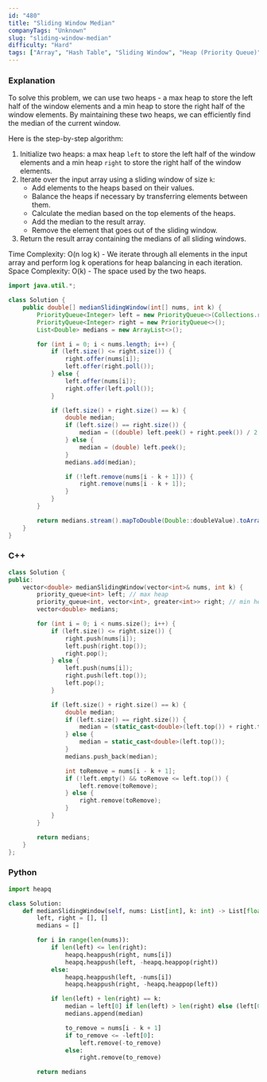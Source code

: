 ```yaml
---
id: "480"
title: "Sliding Window Median"
companyTags: "Unknown"
slug: "sliding-window-median"
difficulty: "Hard"
tags: ["Array", "Hash Table", "Sliding Window", "Heap (Priority Queue)"]
---
```


### Explanation
To solve this problem, we can use two heaps - a max heap to store the left half of the window elements and a min heap to store the right half of the window elements. By maintaining these two heaps, we can efficiently find the median of the current window.

Here is the step-by-step algorithm:
1. Initialize two heaps: a max heap `left` to store the left half of the window elements and a min heap `right` to store the right half of the window elements.
2. Iterate over the input array using a sliding window of size `k`:
   - Add elements to the heaps based on their values.
   - Balance the heaps if necessary by transferring elements between them.
   - Calculate the median based on the top elements of the heaps.
   - Add the median to the result array.
   - Remove the element that goes out of the sliding window.
3. Return the result array containing the medians of all sliding windows.

Time Complexity: O(n log k) - We iterate through all elements in the input array and perform log k operations for heap balancing in each iteration.
Space Complexity: O(k) - The space used by the two heaps.

```java
import java.util.*;

class Solution {
    public double[] medianSlidingWindow(int[] nums, int k) {
        PriorityQueue<Integer> left = new PriorityQueue<>(Collections.reverseOrder());
        PriorityQueue<Integer> right = new PriorityQueue<>();
        List<Double> medians = new ArrayList<>();

        for (int i = 0; i < nums.length; i++) {
            if (left.size() <= right.size()) {
                right.offer(nums[i]);
                left.offer(right.poll());
            } else {
                left.offer(nums[i]);
                right.offer(left.poll());
            }

            if (left.size() + right.size() == k) {
                double median;
                if (left.size() == right.size()) {
                    median = ((double) left.peek() + right.peek()) / 2.0;
                } else {
                    median = (double) left.peek();
                }
                medians.add(median);

                if (!left.remove(nums[i - k + 1])) {
                    right.remove(nums[i - k + 1]);
                }
            }
        }

        return medians.stream().mapToDouble(Double::doubleValue).toArray();
    }
}
```

### C++
```cpp
class Solution {
public:
    vector<double> medianSlidingWindow(vector<int>& nums, int k) {
        priority_queue<int> left; // max heap
        priority_queue<int, vector<int>, greater<int>> right; // min heap
        vector<double> medians;

        for (int i = 0; i < nums.size(); i++) {
            if (left.size() <= right.size()) {
                right.push(nums[i]);
                left.push(right.top());
                right.pop();
            } else {
                left.push(nums[i]);
                right.push(left.top());
                left.pop();
            }

            if (left.size() + right.size() == k) {
                double median;
                if (left.size() == right.size()) {
                    median = (static_cast<double>(left.top()) + right.top()) / 2.0;
                } else {
                    median = static_cast<double>(left.top());
                }
                medians.push_back(median);

                int toRemove = nums[i - k + 1];
                if (!left.empty() && toRemove <= left.top()) {
                    left.remove(toRemove);
                } else {
                    right.remove(toRemove);
                }
            }
        }

        return medians;
    }
};
```

### Python
```python
import heapq

class Solution:
    def medianSlidingWindow(self, nums: List[int], k: int) -> List[float]:
        left, right = [], []
        medians = []

        for i in range(len(nums)):
            if len(left) <= len(right):
                heapq.heappush(right, nums[i])
                heapq.heappush(left, -heapq.heappop(right))
            else:
                heapq.heappush(left, -nums[i])
                heapq.heappush(right, -heapq.heappop(left))

            if len(left) + len(right) == k:
                median = left[0] if len(left) > len(right) else (left[0] - right[0]) / 2.0
                medians.append(median)

                to_remove = nums[i - k + 1]
                if to_remove <= -left[0]:
                    left.remove(-to_remove)
                else:
                    right.remove(to_remove)

        return medians
```